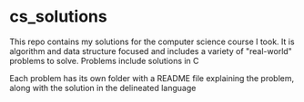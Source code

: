 # cs_solutions

This repo contains my solutions for the computer science course I took.
It is algorithm and data structure focused and includes a variety of "real-world"
problems to solve.
Problems include solutions in C

Each problem has its own folder with a README file explaining the problem, along
with the solution in the delineated language
